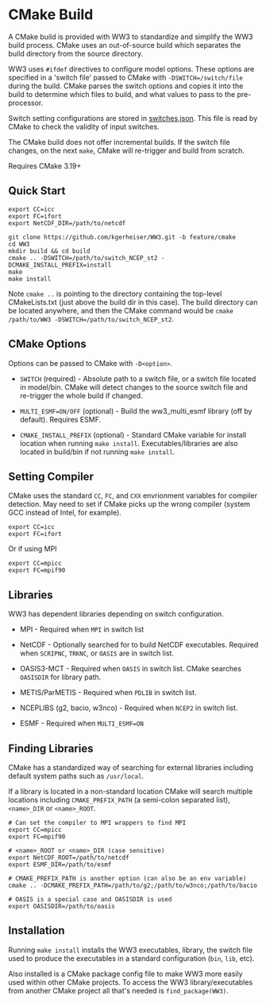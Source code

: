 # CMake Build

A CMake build is provided with WW3 to standardize and simplify the WW3 build process. CMake uses an out-of-source build which separates the build directory from the source directory.

WW3 uses `#ifdef` directives to configure model options. These options are specified in a 'switch file' passed to CMake with `-DSWITCH=/switch/file` during the build. CMake parses the switch options and copies it into the build to determine which files to build, and what values to pass to the pre-processor.

Switch setting configurations are stored in [switches.json](./bin/switches.json). This file is read by CMake to check the validity of input switches.

The CMake build does not offer incremental builds. If the switch file changes, on the next `make`, CMake will re-trigger and build from scratch.

Requires CMake 3.19+

## Quick Start

```
export CC=icc
export FC=ifort
export NetCDF_DIR=/path/to/netcdf

git clone https://github.com/kgerheiser/WW3.git -b feature/cmake
cd WW3
mkdir build && cd build
cmake .. -DSWITCH=/path/to/switch_NCEP_st2 -DCMAKE_INSTALL_PREFIX=install
make
make install
```

Note `cmake ..` is pointing to the directory containing the top-level CMakeLists.txt (just above the build dir in this case). The build directory can be located anywhere, and then the CMake command would be `cmake /path/to/WW3 -DSWITCH=/path/to/switch_NCEP_st2`.


## CMake Options

Options can be passed to CMake with `-D<option>`.

* `SWITCH` (required) - Absolute path to a switch file, or a switch file located in model/bin. CMake will detect changes to the source switch file and re-trigger the whole build if changed.

* `MULTI_ESMF=ON/OFF` (optional) - Build the ww3_multi_esmf library (off by default). Requires ESMF.

* `CMAKE_INSTALL_PREFIX` (optional) - Standard CMake variable for install location when running `make install`. Executables/libraries are also located in build/bin if not running `make install`.

## Setting Compiler

CMake uses the standard `CC`, `FC`, and `CXX` envrionment variables for compiler detection. May need to set if CMake picks up the wrong compiler (system GCC instead of Intel, for example).

```
export CC=icc
export FC=ifort
```

Or if using MPI

```
export CC=mpicc
export FC=mpif90
```

## Libraries

WW3 has dependent libraries depending on switch configuration.

* MPI - Required when `MPI` in switch list

* NetCDF - Optionally searched for to build NetCDF executables. Required when `SCRIPNC`, `TRKNC`, or `OASIS` are in switch list.

* OASIS3-MCT - Required when `OASIS` in switch list. CMake searches `OASISDIR` for library path.

* METIS/ParMETIS - Required when `PDLIB` in switch list.

* NCEPLIBS (g2, bacio, w3nco) - Required when `NCEP2` in switch list.

* ESMF - Required when `MULTI_ESMF=ON`

## Finding Libraries

CMake has a standardized way of searching for external libraries including default system paths such as `/usr/local`. 

If a library is located in a non-standard location CMake will search multiple locations including `CMAKE_PREFIX_PATH` (a semi-colon separated list), `<name>_DIR` or `<name>_ROOT`. 

```
# Can set the compiler to MPI wrappers to find MPI
export CC=mpicc
export FC=mpif90

# <name>_ROOT or <name>_DIR (case sensitive)
export NetCDF_ROOT=/path/to/netcdf
export ESMF_DIR=/path/to/esmf

# CMAKE_PREFIX_PATH is another option (can also be an env variable)
cmake .. -DCMAKE_PREFIX_PATH=/path/to/g2;/path/to/w3nco;/path/to/bacio

# OASIS is a special case and OASISDIR is used
export OASISDIR=/path/to/oasis
```

## Installation

Running `make install` installs the WW3 executables, library, the switch file used to produce the executables in a standard configuration (`bin`, `lib`, etc). 

Also installed is a CMake package config file to make WW3 more easily used within other CMake projects. To access the WW3 library/executables from another CMake project all that's needed is `find_package(WW3)`.
